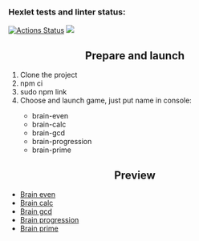 ### Hexlet tests and linter status:
[![Actions Status](https://github.com/And0rs/fullstack-javascript-project-44/actions/workflows/hexlet-check.yml/badge.svg)](https://github.com/And0rs/fullstack-javascript-project-44/actions)
<a href="https://codeclimate.com/github/And0rs/fullstack-javascript-project-44/maintainability"><img src="https://api.codeclimate.com/v1/badges/1a7518cdd4218234c512/maintainability" /></a>

<h2 style='text-align: center'> Prepare and launch </h2>
<ol>
<li>Clone the project</li>
<li>npm ci</li>
<li>sudo npm link</li>
<li>Сhoose and launch game, just put name in console:</li>
<ul>
<li>brain-even</li>
<li>brain-calc</li>
<li>brain-gcd</li>
<li>brain-progression</li>
<li>brain-prime</li>
</ul>
</ol>

<h2 style='text-align: center'> Preview </h2>
<ul>
<li><a href="https://asciinema.org/a/645795">Brain even</a></li>
<li><a href="https://asciinema.org/a/N61lTkCx6Pa71THFe8u8c73cO">Brain calc</a></li>
<li><a href="https://asciinema.org/a/WwF5qeSC1gYde2OX7gsDkRGqS">Brain gcd</a></li>
<li><a href="https://asciinema.org/a/s8MRSqNUiw19sMwr3utKZOyuz">Brain progression</a></li>
<li><a href="https://asciinema.org/a/TfCAH3BZ1swe0H6cc1oM6f0Jv">Brain prime</a></li>


</ul>